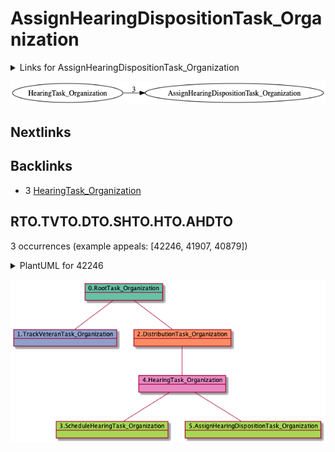 # AssignHearingDispositionTask_Organization

<details><summary>Links for AssignHearingDispositionTask_Organization</summary>

```
digraph G {
rankdir="LR";
"HearingTask_Organization" -> "AssignHearingDispositionTask_Organization" [label=3]
}
```
</details>

![RTO.DTO.SHTO.HTO.TTO-24900](dot/RTO.DTO.SHTO.HTO.TTO.dot.png)

## Nextlinks


## Backlinks

   * 3 [HearingTask_Organization](HearingTask_Organization.md)

## RTO.TVTO.DTO.SHTO.HTO.AHDTO

3 occurrences (example appeals: [42246, 41907, 40879])

<details><summary>PlantUML for 42246</summary>

```
@startuml
object 0.RootTask_Organization #66c2a5
object 1.TrackVeteranTask_Organization #8da0cb
object 2.DistributionTask_Organization #fc8d62
object 3.ScheduleHearingTask_Organization #a6d854
object 4.HearingTask_Organization #e78ac3
object 5.AssignHearingDispositionTask_Organization #a6d854
0.RootTask_Organization -- 1.TrackVeteranTask_Organization
0.RootTask_Organization -- 2.DistributionTask_Organization
4.HearingTask_Organization -- 3.ScheduleHearingTask_Organization
2.DistributionTask_Organization -- 4.HearingTask_Organization
4.HearingTask_Organization -- 5.AssignHearingDispositionTask_Organization
@enduml
```
</details>

![RTO.TVTO.DTO.SHTO.HTO.AHDTO-42246](uml/RTO.TVTO.DTO.SHTO.HTO.AHDTO-42246.png)

